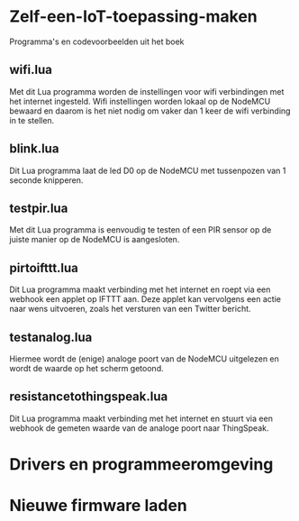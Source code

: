 # Zelf-een-IoT-toepassing-maken
Programma's en codevoorbeelden uit het boek

## wifi.lua
Met dit Lua programma worden de instellingen voor wifi verbindingen met het internet ingesteld. Wifi instellingen worden lokaal op de NodeMCU bewaard en daarom is het niet nodig om vaker dan 1 keer de wifi verbinding in te stellen.

## blink.lua
Dit Lua programma laat de led D0 op de NodeMCU met tussenpozen van 1 seconde knipperen.

## testpir.lua
Met dit Lua programma is eenvoudig te testen of een PIR sensor op de juiste manier op de NodeMCU is aangesloten.

## pirtoifttt.lua
Dit Lua programma maakt verbinding met het internet en roept via een webhook een applet op IFTTT aan. Deze applet kan vervolgens een actie naar wens uitvoeren, zoals het versturen van een Twitter bericht.

## testanalog.lua
Hiermee wordt de (enige) analoge poort van de NodeMCU uitgelezen en wordt de waarde op het scherm getoond.

## resistancetothingspeak.lua
Dit Lua programma maakt verbinding met het internet en stuurt via een webhook de gemeten waarde van de analoge poort naar ThingSpeak.

# Drivers en programmeeromgeving

# Nieuwe firmware laden
